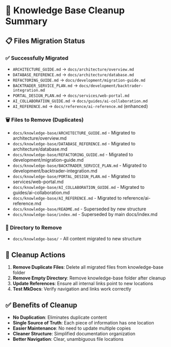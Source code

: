 # 🧹 Knowledge Base Cleanup Summary

## 📋 **Files Migration Status**

### **✅ Successfully Migrated**
- `ARCHITECTURE_GUIDE.md` → `docs/architecture/overview.md`
- `DATABASE_REFERENCE.md` → `docs/architecture/database.md`
- `REFACTORING_GUIDE.md` → `docs/development/migration-guide.md`
- `BACKTRADER_SERVICE_PLAN.md` → `docs/development/backtrader-integration.md`
- `PORTAL_DESIGN_PLAN.md` → `docs/services/web-portal.md`
- `AI_COLLABORATION_GUIDE.md` → `docs/guides/ai-collaboration.md`
- `AI_REFERENCE.md` → `docs/reference/ai-reference.md` (enhanced)

### **🗑️ Files to Remove (Duplicates)**
- `docs/knowledge-base/ARCHITECTURE_GUIDE.md` - Migrated to architecture/overview.md
- `docs/knowledge-base/DATABASE_REFERENCE.md` - Migrated to architecture/database.md
- `docs/knowledge-base/REFACTORING_GUIDE.md` - Migrated to development/migration-guide.md
- `docs/knowledge-base/BACKTRADER_SERVICE_PLAN.md` - Migrated to development/backtrader-integration.md
- `docs/knowledge-base/PORTAL_DESIGN_PLAN.md` - Migrated to services/web-portal.md
- `docs/knowledge-base/AI_COLLABORATION_GUIDE.md` - Migrated to guides/ai-collaboration.md
- `docs/knowledge-base/AI_REFERENCE.md` - Migrated to reference/ai-reference.md
- `docs/knowledge-base/README.md` - Superseded by new structure
- `docs/knowledge-base/index.md` - Superseded by main docs/index.md

### **📁 Directory to Remove**
- `docs/knowledge-base/` - All content migrated to new structure

## 🎯 **Cleanup Actions**

1. **Remove Duplicate Files**: Delete all migrated files from knowledge-base folder
2. **Remove Empty Directory**: Remove knowledge-base folder after cleanup
3. **Update References**: Ensure all internal links point to new locations
4. **Test MkDocs**: Verify navigation and links work correctly

## ✅ **Benefits of Cleanup**

- **No Duplication**: Eliminates duplicate content
- **Single Source of Truth**: Each piece of information has one location
- **Easier Maintenance**: No need to update multiple copies
- **Cleaner Structure**: Simplified documentation organization
- **Better Navigation**: Clear, unambiguous file locations
